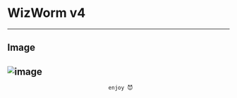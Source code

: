 # WizWorm v4 

---------------------------------------------------

## Image
![image](https://media.discordapp.net/attachments/1155855775504285786/1175212315776393376/image.png?ex=656a68c2&is=6557f3c2&hm=d206cba761ab2396297a62a0ea2ac1c0134da48702e37c8eb8e7600705edc85d&=&width=656&height=409)
---------------------------------------------------

                                    enjoy 😈
